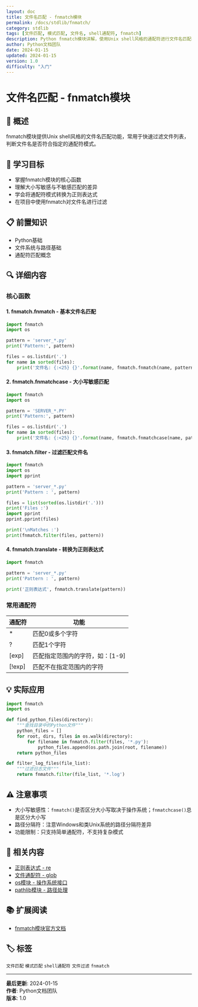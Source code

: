 ```yaml
---
layout: doc
title: 文件名匹配 - fnmatch模块
permalink: /docs/stdlib/fnmatch/
category: stdlib
tags: [文件匹配, 模式匹配, 文件名, shell通配符, fnmatch]
description: Python fnmatch模块详解，使用Unix shell风格的通配符进行文件名匹配与过滤
author: Python文档团队
date: 2024-01-15
updated: 2024-01-15
version: 1.0
difficulty: "入门"
---
```


# 文件名匹配 - fnmatch模块

## 📝 概述

fnmatch模块提供Unix shell风格的文件名匹配功能，常用于快速过滤文件列表，判断文件名是否符合指定的通配符模式。

## 🎯 学习目标

- 掌握fnmatch模块的核心函数
- 理解大小写敏感与不敏感匹配的差异
- 学会将通配符模式转换为正则表达式
- 在项目中使用fnmatch对文件名进行过滤

## 📋 前置知识

- Python基础
- 文件系统与路径基础
- 通配符匹配概念

## 🔍 详细内容

### 核心函数

#### 1. fnmatch.fnmatch - 基本文件名匹配

```python
import fnmatch
import os

pattern = 'server_*.py'
print('Pattern:', pattern)

files = os.listdir('.')
for name in sorted(files):
    print('文件名: {:<25} {}'.format(name, fnmatch.fnmatch(name, pattern)))
```

#### 2. fnmatch.fnmatchcase - 大小写敏感匹配

```python
import fnmatch
import os

pattern = 'SERVER_*.PY'
print('Pattern:', pattern)

files = os.listdir('.')
for name in sorted(files):
    print('文件名: {:<25} {}'.format(name, fnmatch.fnmatchcase(name, pattern)))
```

#### 3. fnmatch.filter - 过滤匹配文件名

```python
import fnmatch
import os
import pprint

pattern = 'server_*.py'
print('Pattern : ', pattern)

files = list(sorted(os.listdir('.')))
print('Files :')
import pprint
pprint.pprint(files)

print('\nMatches :')
print(fnmatch.filter(files, pattern))
```

#### 4. fnmatch.translate - 转换为正则表达式

```python
import fnmatch

pattern = 'server_*.py'
print('Pattern : ', pattern)

print('正则表达式', fnmatch.translate(pattern))
```

### 常用通配符

| 通配符 | 功能 |
|--------|------|
| * | 匹配0或多个字符 |
| ? | 匹配1个字符 |
| [exp] | 匹配指定范围内的字符，如：[1-9] |
| [!exp] | 匹配不在指定范围内的字符 |

## 💡 实际应用

```python
import fnmatch
import os

def find_python_files(directory):
    """查找目录中的Python文件"""
    python_files = []
    for root, dirs, files in os.walk(directory):
        for filename in fnmatch.filter(files, '*.py'):
            python_files.append(os.path.join(root, filename))
    return python_files

def filter_log_files(file_list):
    """过滤日志文件"""
    return fnmatch.filter(file_list, '*.log')
```

## ⚠️ 注意事项

- 大小写敏感性：`fnmatch()`是否区分大小写取决于操作系统；`fnmatchcase()`总是区分大小写
- 路径分隔符：注意Windows和类Unix系统的路径分隔符差异
- 功能限制：只支持简单通配符，不支持复杂模式

## 🔗 相关内容

- [正则表达式 - re](../re/)
- [文件通配符 - glob](../glob/)
- [os模块 - 操作系统接口](../os/)
- [pathlib模块 - 路径处理](../pathlib/)

## 📚 扩展阅读

- [fnmatch模块官方文档](https://docs.python.org/3/library/fnmatch.html)

## 🏷️ 标签

`文件匹配` `模式匹配` `shell通配符` `文件过滤` `fnmatch`

---

**最后更新**: 2024-01-15  
**作者**: Python文档团队  
**版本**: 1.0